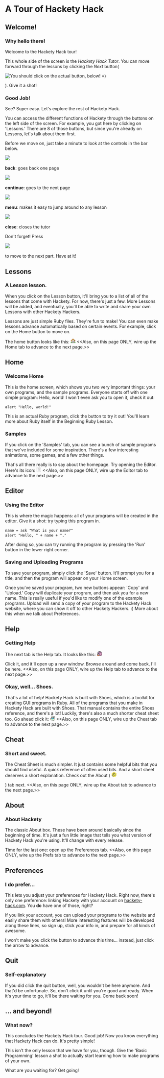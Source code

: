 
# A Tour of Hackety Hack

## Welcome!

### Why hello there!

Welcome to the Hackety Hack tour!


This whole side of the screen is the _Hackety Hack Tutor_. You can move forward
through the lessons by clicking the _Next_ button(


![You should click on the actual button, below! =)](/icon_button/arrow_right)

). Give it a shot!

### Good Job!

See? Super easy. Let's explore the rest of Hackety Hack.

You can access the different functions of Hackety through the buttons on the
left side of the screen. For example, you got here by clicking on 'Lessons.'
There are 8 of those buttons, but since you're already on Lessons, let's talk
about them first.

Before we move on, just take a minute to look at the controls in the bar below.



![](/icon_button/arrow_left)

__back__: goes back one page



![](/icon_button/arrow_right)

__continue__: goes to the next page



![](/icon_button/menu)

__menu__: makes it easy to jump around to any lesson



![](/icon_button/x)

__close__: closes the tutor

Don't forget! Press 


![](/icon_button/arrow_right)

to move to the next part. Have at it!

## Lessons

### A Lesson lesson.

When you click on the Lesson button, it'll bring you to a list of all of the
lessons that come with Hackety. For now, there's just a few. More Lessons will
be added, and eventually, you'll be able to write and share your own Lessons
with other Hackety Hackers.

Lessons are just simple Ruby files. They're fun to make! You can even make
lessons advance automatically based on certain events. For example, click  on
the Home button to move on.

The home button looks like this:
![Not this one, silly! the one on the left!](static/tab-home.png)
<<Also, on this page ONLY, wire up the Home tab to advance to the next page.>>

## Home

### Welcome Home

This is the home screen, which shows you two very important things: your own
programs, and the sample programs. Everyone starts off with one simple program:
Hello, world! I won't even ask you to open it, check it out:

    alert "Hello, world!"

This is an actual Ruby program, click the button to try it out! You'll learn
more about Ruby itself in the Beginning Ruby Lesson.

### Samples


If you click on the 'Samples' tab, you can see a bunch of sample programs that
we've included for some inspiration. There's a few interesting animations, some
games, and a few other things.

That's all there really is to say about the homepage. Try opening the Editor.
Here's its icon:
![Not this one, silly! the one on the left!](static/tab-new.png)
<<Also, on this page ONLY, wire up the Editor tab to advance to the next page.>>

## Editor

### Using the Editor

This is where the magic happens: all of your programs will be created in the
editor. Give it a shot: try typing this program in.

    name = ask "What is your name?"
    alert "Hello, " + name + "."


After doing so, you can try running the program by pressing the 'Run' button in
the lower right corner.

### Saving and Uploading Programs

To save your program, simply click the 'Save' button. It'll prompt you for a
title, and then the program will appear on your Home screen.

Once you've saved your program, two new buttons appear: 'Copy' and 'Upload.'
Copy will duplicate your program, and then ask you for a new name. This  is
really useful if you'd like to modify one of the example programs. Upload will
send a copy of your program to the Hackety Hack website, where you can show it
off to other Hackety Hackers. :) More about this when we talk about Preferences.

## Help

### Getting Help


The next tab is the Help tab. It looks like this: 
![Not this one, silly! the one on the left!](static/tab-help.png)

 Click it, and it'll open up a new window. Browse around and come back, I'll be
here.
<<Also, on this page ONLY, wire up the Help tab to advance to the next page.>>

### Okay, well... Shoes.

That's a lot of help! Hackety Hack is built with Shoes, which is a toolkit for
creating GUI programs in Ruby. All of the programs that you make in Hackety Hack
are built with Shoes. That manual contains the entire Shoes reference, and
there's a lot! Luckily, there's also a much shorter cheat sheet too. Go ahead
click it:
![Not this one, silly! the one on the left!](static/tab-cheat.png)
<<Also, on this page ONLY, wire up the Cheat tab to advance to the next page.>>

## Cheat

### Short and sweet.


The Cheat Sheet is much simpler. It just contains some helpful bits that you
should find useful. A quick reference of often used bits. And a short sheet
deserves a short explanation. Check out the About (
![Not this one, silly! the one on the left!](static/tab-hand.png)

) tab next.
<<Also, on this page ONLY, wire up the About tab to advance to the next page.>>

## About

### About Hackety

The classic About box. These have been around basically since the beginning of
time. It's just a fun little image that tells you what version of Hackety Hack
you're using. It'll change with every release.

Time for the last one: open up the Preferences tab.
<<Also, on this page ONLY, wire up the Prefs tab to advance to the next page.>>

## Preferences

### I do prefer...

This lets you adjust your preferences for Hackety Hack. Right now, there's only
one preference: linking Hackety with your account on
[hackety-hack.com](http://hackety-hack.com). You __do__ have one of those,
right?

If you link your account, you can upload your programs to the website and easily
share them with others! More interesting features will be developed along these
lines, so sign up, stick your info in, and prepare for all kinds of awesome.

I won't make you click the button to advance this time... instead, just click
the arrow to advance.

## Quit

### Self-explanatory

If you did click the quit button, well, you wouldn't be here anymore. And that'd
be unfortunate. So, don't click it until you're good and ready. When it's your
time to go, it'll be there waiting for you. Come back soon!

## ... and beyond!

### What now?

This concludes the Hackety Hack tour. Good job! Now you know everything that
Hackety Hack can do. It's pretty simple!

This isn't the only lesson that we have for you, though. Give the 'Basic
Programming' lesson a shot to actually start learning how to make programs of
your own.

What are you waiting for? Get going!

